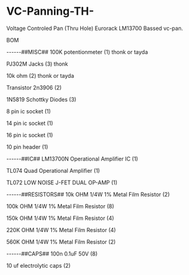 # VC-Panning-TH-
Voltage Controled Pan (Thru Hole) Eurorack
LM13700 Bassed vc-pan.

BOM

------##MISC##
100K potentionmeter                  (1) thonk or tayda

PJ302M Jacks                         (3) thonk

10k ohm                              (2) thonk or tayda

Transistor 2n3906                    (2) 

1N5819 Schottky Diodes               (3)

8 pin ic socket                      (1) 

14 pin ic socket                     (1)

16 pin ic socket                     (1) 

10 pin header                        (1) 


------##IC## 
LM13700N Operational Amplifier IC    (1) 

TL074 Quad Operational Amplifier     (1) 

TL072 LOW NOISE J-FET DUAL OP-AMP    (1) 


------##RESISTORS##
10k  OHM 1/4W 1% Metal Film Resistor (2)

100k OHM 1/4W 1% Metal Film Resistor (8)

150k OHM 1/4W 1% Metal Film Resistor (4)

220K OHM 1/4W 1% Metal Film Resistor (4)

560K OHM 1/4W 1% Metal Film Resistor (2) 


------##CAPS##
100n 0.1uF 50V                       (8)

10 uf electrolytic caps              (2) 

